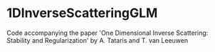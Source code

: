 # 1DInverseScatteringGLM
Code accompanying the paper 'One Dimensional Inverse Scattering: Stability and Regularization' by A. Tataris and T. van Leeuwen
